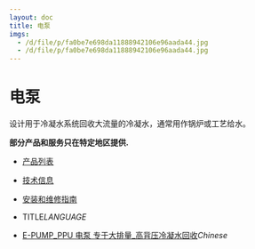 ```yaml
---
layout: doc
title: 电泵
imgs:
  - /d/file/p/fa0be7e698da11888942106e96aada44.jpg
  - /d/file/p/fa0be7e698da11888942106e96aada44.jpg
---
```


# 电泵

设计用于冷凝水系统回收大流量的冷凝水，通常用作锅炉或工艺给水。

**部分产品和服务只在特定地区提供.**

- [产品列表](<javascript:navactive(1);>)
- [技术信息](<javascript:navactive(2);>)
- [安装和维修指南](<javascript:navactive(3);>)

- TITLE*LANGUAGE*
- [E-PUMP_PPU 电泵 专于大排量\_高背压冷凝水回收](/electric-pumps/E-PUMP_PPU.html 'E-PUMP_PPU 电泵 专于大排量_高背压冷凝水回收')_Chinese_
